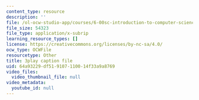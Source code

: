 ```yaml
---
content_type: resource
description: ''
file: /ol-ocw-studio-app/courses/6-00sc-introduction-to-computer-science-and-programming-spring-2011/64a93229df519107110014f33a9a8769_VqZBqoZgL7k.srt
file_size: 54323
file_type: application/x-subrip
learning_resource_types: []
license: https://creativecommons.org/licenses/by-nc-sa/4.0/
ocw_type: OCWFile
resourcetype: Other
title: 3play caption file
uid: 64a93229-df51-9107-1100-14f33a9a8769
video_files:
  video_thumbnail_file: null
video_metadata:
  youtube_id: null
---
```

